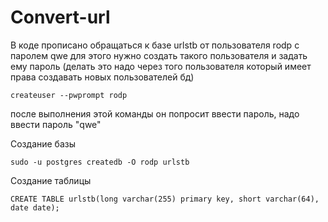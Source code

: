 # Convert-url

В коде прописано обращаться к базе urlstb от пользователя rodp с паролем qwe
для этого нужно создать такого пользователя и задать ему пароль
(делать это надо через того пользователя который имеет права создавать новых пользователей бд)
```
createuser --pwprompt rodp

```
после выполнения этой команды он попросит ввести пароль, надо ввести пароль "qwe" 


Создание базы 
```
sudo -u postgres createdb -O rodp urlstb
```
Создание таблицы 

```
CREATE TABLE urlstb(long varchar(255) primary key, short varchar(64), date date);
```
